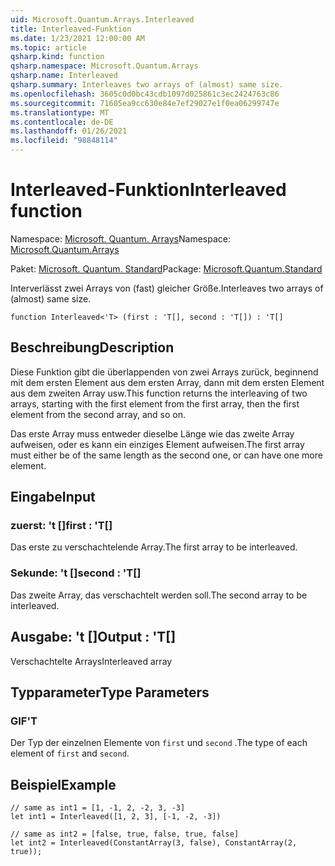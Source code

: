 ```yaml
---
uid: Microsoft.Quantum.Arrays.Interleaved
title: Interleaved-Funktion
ms.date: 1/23/2021 12:00:00 AM
ms.topic: article
qsharp.kind: function
qsharp.namespace: Microsoft.Quantum.Arrays
qsharp.name: Interleaved
qsharp.summary: Interleaves two arrays of (almost) same size.
ms.openlocfilehash: 3605c0d0bc43cdb1097d025861c3ec2424763c86
ms.sourcegitcommit: 71605ea9cc630e84e7ef29027e1f0ea06299747e
ms.translationtype: MT
ms.contentlocale: de-DE
ms.lasthandoff: 01/26/2021
ms.locfileid: "98848114"
---
```

# <a name="interleaved-function"></a><span data-ttu-id="dfcc0-102">Interleaved-Funktion</span><span class="sxs-lookup"><span data-stu-id="dfcc0-102">Interleaved function</span></span>

<span data-ttu-id="dfcc0-103">Namespace: [Microsoft. Quantum. Arrays](xref:Microsoft.Quantum.Arrays)</span><span class="sxs-lookup"><span data-stu-id="dfcc0-103">Namespace: [Microsoft.Quantum.Arrays](xref:Microsoft.Quantum.Arrays)</span></span>

<span data-ttu-id="dfcc0-104">Paket: [Microsoft. Quantum. Standard](https://nuget.org/packages/Microsoft.Quantum.Standard)</span><span class="sxs-lookup"><span data-stu-id="dfcc0-104">Package: [Microsoft.Quantum.Standard](https://nuget.org/packages/Microsoft.Quantum.Standard)</span></span>


<span data-ttu-id="dfcc0-105">Interverlässt zwei Arrays von (fast) gleicher Größe.</span><span class="sxs-lookup"><span data-stu-id="dfcc0-105">Interleaves two arrays of (almost) same size.</span></span>

```qsharp
function Interleaved<'T> (first : 'T[], second : 'T[]) : 'T[]
```


## <a name="description"></a><span data-ttu-id="dfcc0-106">Beschreibung</span><span class="sxs-lookup"><span data-stu-id="dfcc0-106">Description</span></span>

<span data-ttu-id="dfcc0-107">Diese Funktion gibt die überlappenden von zwei Arrays zurück, beginnend mit dem ersten Element aus dem ersten Array, dann mit dem ersten Element aus dem zweiten Array usw.</span><span class="sxs-lookup"><span data-stu-id="dfcc0-107">This function returns the interleaving of two arrays, starting with the first element from the first array, then the first element from the second array, and so on.</span></span>

<span data-ttu-id="dfcc0-108">Das erste Array muss entweder dieselbe Länge wie das zweite Array aufweisen, oder es kann ein einziges Element aufweisen.</span><span class="sxs-lookup"><span data-stu-id="dfcc0-108">The first array must either be of the same length as the second one, or can have one more element.</span></span>

## <a name="input"></a><span data-ttu-id="dfcc0-109">Eingabe</span><span class="sxs-lookup"><span data-stu-id="dfcc0-109">Input</span></span>

### <a name="first--t"></a><span data-ttu-id="dfcc0-110">zuerst: 't []</span><span class="sxs-lookup"><span data-stu-id="dfcc0-110">first : 'T[]</span></span>

<span data-ttu-id="dfcc0-111">Das erste zu verschachtelende Array.</span><span class="sxs-lookup"><span data-stu-id="dfcc0-111">The first array to be interleaved.</span></span>


### <a name="second--t"></a><span data-ttu-id="dfcc0-112">Sekunde: 't []</span><span class="sxs-lookup"><span data-stu-id="dfcc0-112">second : 'T[]</span></span>

<span data-ttu-id="dfcc0-113">Das zweite Array, das verschachtelt werden soll.</span><span class="sxs-lookup"><span data-stu-id="dfcc0-113">The second array to be interleaved.</span></span>



## <a name="output--t"></a><span data-ttu-id="dfcc0-114">Ausgabe: 't []</span><span class="sxs-lookup"><span data-stu-id="dfcc0-114">Output : 'T[]</span></span>

<span data-ttu-id="dfcc0-115">Verschachtelte Arrays</span><span class="sxs-lookup"><span data-stu-id="dfcc0-115">Interleaved array</span></span>

## <a name="type-parameters"></a><span data-ttu-id="dfcc0-116">Typparameter</span><span class="sxs-lookup"><span data-stu-id="dfcc0-116">Type Parameters</span></span>

### <a name="t"></a><span data-ttu-id="dfcc0-117">GIF</span><span class="sxs-lookup"><span data-stu-id="dfcc0-117">'T</span></span>

<span data-ttu-id="dfcc0-118">Der Typ der einzelnen Elemente von `first` und `second` .</span><span class="sxs-lookup"><span data-stu-id="dfcc0-118">The type of each element of `first` and `second`.</span></span>

## <a name="example"></a><span data-ttu-id="dfcc0-119">Beispiel</span><span class="sxs-lookup"><span data-stu-id="dfcc0-119">Example</span></span>

```qsharp
// same as int1 = [1, -1, 2, -2, 3, -3]
let int1 = Interleaved([1, 2, 3], [-1, -2, -3])

// same as int2 = [false, true, false, true, false]
let int2 = Interleaved(ConstantArray(3, false), ConstantArray(2, true));
```